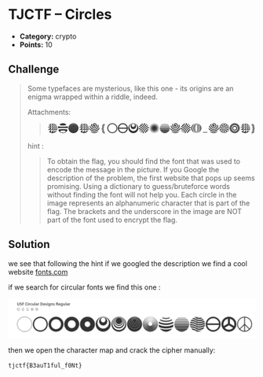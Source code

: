 # TJCTF – Circles

* **Category:** crypto
* **Points:** 10

## Challenge

> Some typefaces are mysterious, like this one - its origins are an enigma wrapped within a riddle, indeed.
>
> Attachments:
> > ![Circles.png](images/Circles.png)
>
> hint :
> > To obtain the flag, you should find the font that was used to encode the message in the picture. If you Google the description of the problem, the first website that pops up seems promising. Using a dictionary to guess/bruteforce words without finding the font will not help you. Each circle in the image represents an alphanumeric character that is part of the flag. The brackets and the underscore in the image are NOT part of the font used to encrypt the flag.

## Solution

we see that following the hint if we googled the description we find a cool website [fonts.com](fonts.com)

if we search for circular fonts we find this one :

![Screenshot1.png](images/Screenshot1.png)

then we open the character map and crack the cipher manually:

```
tjctf{B3auT1ful_f0Nt}
```
